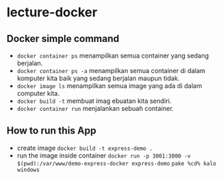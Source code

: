 # lecture-docker

## Docker simple command
  - `docker container ps` menampilkan semua container yang sedang berjalan.
  - `docker container ps -a` menampilkan semua container di dalam komputer kita baik yang sedang berjalan maupun tidak.
  - `docker image ls` menampilkan semua image yang ada di dalam computer kita.
  - `docker build -t` membuat imag ebuatan kita sendiri.
  - `docker container run` menjalankan sebuah container.

## How to run this App
  - create image
  `docker build -t express-demo .`
  - run the image inside container
  `docker run -p 3001:3000 -v $(pwd):/var/www/demo-express-docker express-demo` 
  `pake %cd% kalo windows`
